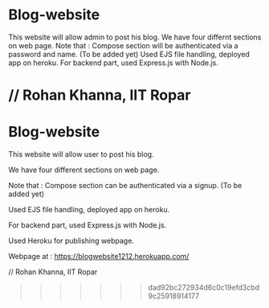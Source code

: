 
# Blog-website
This website will allow admin to post his blog.
We have four differnt sections on web page.
Note that : Compose section will be authenticated via a password and name. (To be added yet)
Used EJS file handling, deployed app on heroku.
For backend part, used Express.js with Node.js.

// Rohan Khanna, IIT Ropar
=======
# Blog-website
This website will allow user to post his blog.

We have four different sections on web page.

Note that : Compose section can be authenticated via a signup. (To be added yet)

Used EJS file handling, deployed app on heroku.

For backend part, used Express.js with Node.js.

Used Heroku for publishing webpage.

Webpage at : 
https://blogwebsite1212.herokuapp.com/

// Rohan Khanna, IIT Ropar
>>>>>>> dad92bc272934d6c0c19efd3cbd9c25918914177
